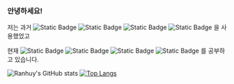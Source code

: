 ### 안녕하세요!

저는 과거 
![Static Badge](https://img.shields.io/badge/-PHP-777BB4?style=flat-square&logo=PHP&logoColor=white)
![Static Badge](https://img.shields.io/badge/-jQuery-0769AD?style=flat-square&logo=jquery)
![Static Badge](https://img.shields.io/badge/-Javascript-F7DF1E?style=flat-square&logo=javascript&logoColor=black)
![Static Badge](https://img.shields.io/badge/-MySQL-4479A1?style=flat-square&logo=MySQL&logoColor=white)
을 사용했었고

현재
![Static Badge](https://img.shields.io/badge/-Java-007396?style=flat-square&logo=java&logoColor=black)
![Static Badge](https://img.shields.io/badge/-React-61DAFB?style=flat-square&logo=react&logoColor=black)
![Static Badge](https://img.shields.io/badge/-jQuery-0769AD?style=flat-square&logo=jquery)
![Static Badge](https://img.shields.io/badge/-Javascript-F7DF1E?style=flat-square&logo=javascript&logoColor=black)
를 공부하고 있습니다.

![Ranhuy's GitHub stats](https://github-readme-stats.vercel.app/api?username=Ranhuy&show_icons=true&theme=midnight-purple)
[![Top Langs](https://github-readme-stats.vercel.app/api/top-langs/?username=Ranhuy&layout=compact&theme=midnight-purple)](https://github.com/Ranhuy)


<!--
**Ranhuy/Ranhuy** is a ✨ _special_ ✨ repository because its `README.md` (this file) appears on your GitHub profile.

Here are some ideas to get you started:

- 🔭 I’m currently working on ...
- 🌱 I’m currently learning ...
- 👯 I’m looking to collaborate on ...
- 🤔 I’m looking for help with ...
- 💬 Ask me about ...
- 📫 How to reach me: ...
- 😄 Pronouns: ...
- ⚡ Fun fact: ...
-->

